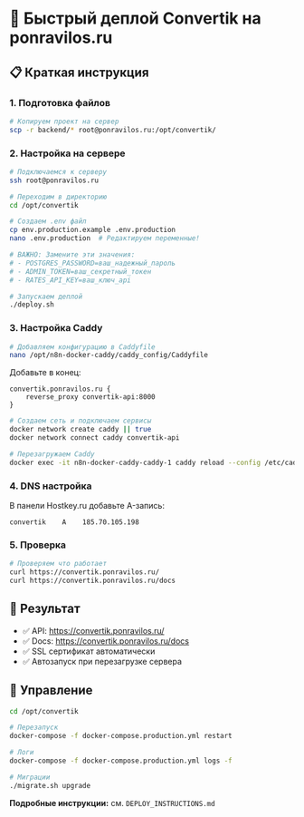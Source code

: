 # 🚀 Быстрый деплой Convertik на ponravilos.ru

## 📋 Краткая инструкция

### 1. Подготовка файлов

```bash
# Копируем проект на сервер
scp -r backend/* root@ponravilos.ru:/opt/convertik/
```

### 2. Настройка на сервере

```bash
# Подключаемся к серверу
ssh root@ponravilos.ru

# Переходим в директорию
cd /opt/convertik

# Создаем .env файл
cp env.production.example .env.production
nano .env.production  # Редактируем переменные!

# ВАЖНО: Замените эти значения:
# - POSTGRES_PASSWORD=ваш_надежный_пароль
# - ADMIN_TOKEN=ваш_секретный_токен  
# - RATES_API_KEY=ваш_ключ_api

# Запускаем деплой
./deploy.sh
```

### 3. Настройка Caddy

```bash
# Добавляем конфигурацию в Caddyfile
nano /opt/n8n-docker-caddy/caddy_config/Caddyfile
```

Добавьте в конец:
```
convertik.ponravilos.ru {
    reverse_proxy convertik-api:8000
}
```

```bash
# Создаем сеть и подключаем сервисы
docker network create caddy || true
docker network connect caddy convertik-api

# Перезагружаем Caddy
docker exec -it n8n-docker-caddy-caddy-1 caddy reload --config /etc/caddy/Caddyfile
```

### 4. DNS настройка

В панели Hostkey.ru добавьте A-запись:
```
convertik    A    185.70.105.198
```

### 5. Проверка

```bash
# Проверяем что работает
curl https://convertik.ponravilos.ru/
curl https://convertik.ponravilos.ru/docs
```

## 🎯 Результат

- ✅ API: https://convertik.ponravilos.ru/
- ✅ Docs: https://convertik.ponravilos.ru/docs  
- ✅ SSL сертификат автоматически
- ✅ Автозапуск при перезагрузке сервера

## 🔧 Управление

```bash
cd /opt/convertik

# Перезапуск
docker-compose -f docker-compose.production.yml restart

# Логи
docker-compose -f docker-compose.production.yml logs -f

# Миграции
./migrate.sh upgrade
```

**Подробные инструкции:** см. `DEPLOY_INSTRUCTIONS.md`